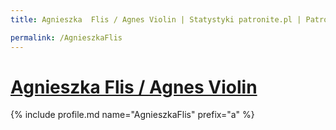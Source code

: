 ```yaml
---
title: Agnieszka  Flis / Agnes Violin | Statystyki patronite.pl | Patromierz

permalink: /AgnieszkaFlis
---
```


# [Agnieszka  Flis / Agnes Violin](https://patronite.pl/AgnieszkaFlis)

{% include profile.md name="AgnieszkaFlis" prefix="a" %}

